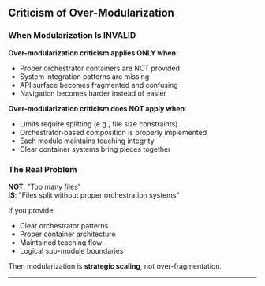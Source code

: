 ## Criticism of Over-Modularization

### When Modularization Is INVALID

**Over-modularization criticism applies ONLY when**:
- Proper orchestrator containers are NOT provided
- System integration patterns are missing
- API surface becomes fragmented and confusing
- Navigation becomes harder instead of easier

**Over-modularization criticism does NOT apply when**:
- Limits require splitting (e.g., file size constraints)
- Orchestrator-based composition is properly implemented
- Each module maintains teaching integrity
- Clear container systems bring pieces together

### The Real Problem

**NOT**: "Too many files"  
**IS**: "Files split without proper orchestration systems"

If you provide:
- Clear orchestrator patterns
- Proper container architecture
- Maintained teaching flow
- Logical sub-module boundaries

Then modularization is **strategic scaling**, not over-fragmentation.

---

